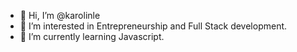 - 👋 Hi, I’m @karolinle
- 👀 I’m interested in Entrepreneurship and Full Stack development.
- 🌱 I’m currently learning Javascript.
